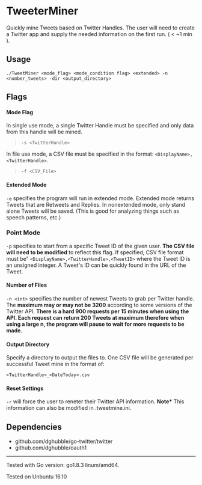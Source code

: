 # TweeterMiner

Quickly mine Tweets based on Twitter Handles. The user will need to create a Twitter app and supply the needed information on the first run. ( < ~1 min ). 


## Usage

`./TweetMiner <mode_flag> <mode_condition flag> <extended> -n <number_tweets> -dir <output_directory>`

## Flags

#### Mode Flag

In single use mode, a single Twitter Handle must be specified and only data from this handle will be mined.

> `-s <TwitterHandle>`


In file use mode, a CSV file must be specified in the format: `<DisplayName>,<TwitterHandle>`.

> `-f <CSV_File>` 


#### Extended Mode

`-e` specifies the program will run in extended mode. Extended mode returns Tweets that are Retweets and Replies. In nonextended mode, only stand alone Tweets will be saved. (This is good for analyzing things such as speech patterns, etc.)

### Point Mode

`-p` specifies to start from a specific Tweet ID of the given user. __The CSV file will need to be modified__ to reflect this flag. If specified, CSV file format must be" `<DisplayName>,<TwitterHandle>,<TweetID>` where the Tweet ID is an unsigned integer. A Tweet's ID can be quickly found in the URL of the Tweet.

#### Number of Files

`-n <int>` specifies the number of newest Tweets to grab per Twitter handle. The __maximum may or may not be 3200__ according to some versions of the Twitter API. __There is a hard 900 requests per 15 minutes when using the API. Each request can return 200 Tweets at maximum therefore when using a large n, the program will pause to wait for more requests to be made.__


#### Output Directory

Specify a directory to output the files to. One CSV file will be generated per successful Tweet mine in the format of: 

`<TwitterHandle>_<DateToday>.csv`

#### Reset Settings

`-r` will force the user to reneter their Twitter API information. __Note*__ This information can also be modified in .tweetmine.ini. 

## Dependencies

* github.com/dghubble/go-twitter/twitter
* github.com/dghubble/oauth1
___

Tested with Go version: go1.8.3 linum/amd64.

Tested on Unbuntu 16.10